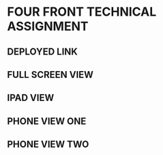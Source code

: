 # FOUR FRONT TECHNICAL ASSIGNMENT

## DEPLOYED LINK

## FULL SCREEN VIEW

## IPAD VIEW

## PHONE VIEW ONE

## PHONE VIEW TWO
